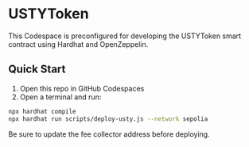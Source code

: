 # USTYToken

This Codespace is preconfigured for developing the USTYToken smart contract using Hardhat and OpenZeppelin.

## Quick Start

1. Open this repo in GitHub Codespaces
2. Open a terminal and run:

```bash
npx hardhat compile
npx hardhat run scripts/deploy-usty.js --network sepolia
```

Be sure to update the fee collector address before deploying.
